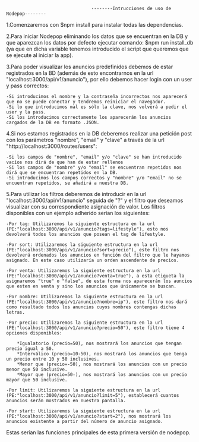 									--------Intrucciones de uso de Nodepop--------

1.Comenzaremos con $npm install para instalar todas las dependencias.

2.Para iniciar Nodepop eliminando los datos que se encuentran en la DB y que aparezcan los datos por defecto ejecutar comando:
$npm run install_db (ya que en dicha variable tenemos introducido el script que queremos que se ejecute al iniciar la app).

3.Para poder visualizar los anuncios predefinidos debemos de estar registrados en la BD (además de esto encontrarnos en la url "localhost:3000/api/v1/anuncio"), por ello debemos hacer login con un user y pass correctos:

	-Si introducimos el nombre y la contraseña incorrectos nos aparecerá que no se puede conectar y tendremos reiniciar el navegador.
	-Si lo que introducimos mal es sólo la clave, nos volverá a pedir el user y la pass.
	-Si los introducimos correctamente los aparecerán los anuncios cargados de la DB en formato .JSON.

4.Si nos estamos registrados en la DB deberemos realizar una petición post con los parámetros "nombre", "email" y "clave" a través de la url "http://localhost:3000/routes/users":

	-Si los campos de "nombre", "email" y/o "clave" se han introducido vacíos nos dirá de que han de estar rellenos
	-Si los campos de "nombre" y/o "email" se encuentran repetidos nos dirá que se encuentran repetidos en la DB.
	-Si introducimos los campos correctos y "nombre" y/o "email" no se encuentran repetidos, se añadirá a nuestra DB.

5.Para utilizar los filtros deberemos de introducir en la url "localhost:3000/api/v1/anuncio" seguida de "?" y el filtro que deseamos visualizar con su correspondiente asignación de valor. Los filtros disponibles con un ejemplo adherido serían los siguientes:

	-Por tag: Utilizaremos la siguiente estructura en la url (PE:"localhost:3000/api/v1/anuncio?tags=lifestyle"), esto nos devolverá todos los anuncios que posean el tag de lifestyle.

	-Por sort: Utilizaremos la siguiente estructura en la url (PE:"localhost:3000/api/v1/anuncio?sort=precio"), este filtro nos devolverá ordenados los anuncios en función del filtro que le hayamos asignado. En este caso utilizaría un orden ascendente de precios.

	-Por venta: Utilizaremos la siguiente estructura en la url (PE:"localhost:3000/api/v1/anuncio?venta=true"), a esta etiqueta la asignaremos "true" o "false", de esta forma nos aparecerán los auncios que esten en venta y sino los anuncios que únicamente se buscan.

	-Por nombre: Utilizaremos la siguiente estructura en la url (PE:"localhost:3000/api/v1/anuncio?nombre=ip"), este filtro nos dará como resultado todos los anuncios cuyos nombres contengas dichas letras.

	-Por precio: Utilizaremos la siguiente estructura en la url (PE:"localhost:3000/api/v1/anuncio?precio=50"), este filtro tiene 4 opciones disponibles:

		*Igualatorio (precio=50), nos mostrará los anuncios que tengan precio igual a 50.
		*Interválico (precio=10-50), nos mostrará los anuncios que tenga un precio entre 10 y 50 inclusives.
		*Menor que (precio=-50), nos mostrará los anuncios con un precio menor que 50 inclusive.
		*Mayor que (precio=50-), nos mostrará los anuncios con un precio mayor que 50 inclusive.

	-Por limit: Utilizaremos la siguiente estructura en la url (PE:"localhost:3000/api/v1/anuncio?limit=5"), establecerá cuantos anuncios serán mostrados en nuestra pantalla.

	-Por start: Utilizaremos la siguiente estructura en la url (PE:"localhost:3000/api/v1/anuncio?start=2"), nos mostrará los anuncios existente a partir del número de anuncio asignado.

Estas serían las funciones principales de esta primera versión de nodepop.


